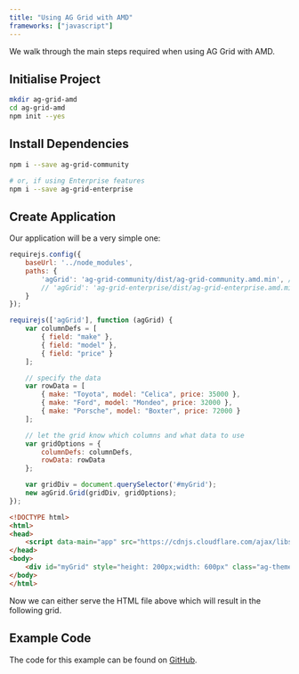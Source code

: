 ```yaml
---
title: "Using AG Grid with AMD"
frameworks: ["javascript"]
---
```


We walk through the main steps required when using AG Grid with AMD.

## Initialise Project

```bash
mkdir ag-grid-amd
cd ag-grid-amd
npm init --yes
```

## Install Dependencies

```bash
npm i --save ag-grid-community

# or, if using Enterprise features
npm i --save ag-grid-enterprise
```

## Create Application

Our application will be a very simple one:

```js
requirejs.config({
    baseUrl: '../node_modules',
    paths: {
        'agGrid': 'ag-grid-community/dist/ag-grid-community.amd.min', // for community features
        // 'agGrid': 'ag-grid-enterprise/dist/ag-grid-enterprise.amd.min',   // for enterprise features
    }
});

requirejs(['agGrid'], function (agGrid) {
    var columnDefs = [
        { field: "make" },
        { field: "model" },
        { field: "price" }
    ];

    // specify the data
    var rowData = [
        { make: "Toyota", model: "Celica", price: 35000 },
        { make: "Ford", model: "Mondeo", price: 32000 },
        { make: "Porsche", model: "Boxter", price: 72000 }
    ];

    // let the grid know which columns and what data to use
    var gridOptions = {
        columnDefs: columnDefs,
        rowData: rowData
    };

    var gridDiv = document.querySelector('#myGrid');
    new agGrid.Grid(gridDiv, gridOptions);
});
```

```html
<!DOCTYPE html>
<html>
<head>
    <script data-main="app" src="https://cdnjs.cloudflare.com/ajax/libs/require.js/2.3.6/require.js"></script>
</head>
<body>
    <div id="myGrid" style="height: 200px;width: 600px" class="ag-theme-alpine"></div>
</body>
</html>
```

Now we can either serve the HTML file above which will result in the following grid.

<image-caption src="building-amd/resources/ts-grid.png" alt="Datagrid" width="40rem" centered="true" constrained="true"></image-caption>

## Example Code

The code for this example can be found on [GitHub](https://github.com/seanlandsman/ag-grid-amd-example).

